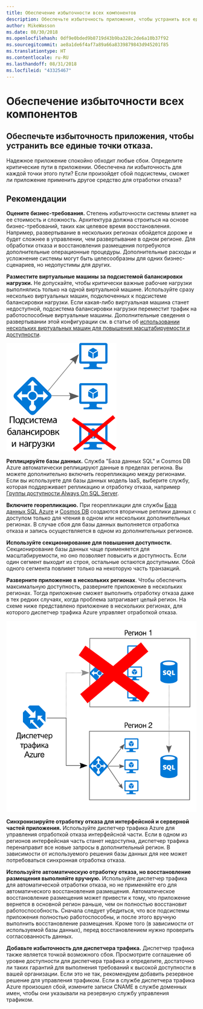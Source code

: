 ```yaml
---
title: Обеспечение избыточности всех компонентов
description: Обеспечьте избыточность приложения, чтобы устранить все единые точки отказа.
author: MikeWasson
ms.date: 08/30/2018
ms.openlocfilehash: 0df9e0bded9b8719d43b9ba328c2de6a10b37f92
ms.sourcegitcommit: ae8a1de6f4af7a89a66a8339879843d945201f85
ms.translationtype: HT
ms.contentlocale: ru-RU
ms.lasthandoff: 08/31/2018
ms.locfileid: "43325467"
---
```

# <a name="make-all-things-redundant"></a>Обеспечение избыточности всех компонентов

## <a name="build-redundancy-into-your-application-to-avoid-having-single-points-of-failure"></a>Обеспечьте избыточность приложения, чтобы устранить все единые точки отказа.

Надежное приложение спокойно обходит любые сбои. Определите критические пути в приложении. Обеспечена ли избыточность для каждой точки этого пути? Если произойдет сбой подсистемы, сможет ли приложение применить другое средство для отработки отказа?

## <a name="recommendations"></a>Рекомендации 

**Оцените бизнес-требования.** Степень избыточности системы влияет на ее стоимость и сложность. Архитектура должна строиться на основе бизнес-требований, таких как целевое время восстановления. Например, развертывание в нескольких регионах обойдется дороже и будет сложнее в управлении, чем развертывание в одном регионе. Для обработки отказа и восстановления размещения потребуются дополнительные операционные процедуры. Дополнительные расходы и усложнение системы могут быть целесообразны для одних бизнес-сценариев, но недопустимы для других.

**Разместите виртуальные машины за подсистемой балансировки нагрузки.** Не допускайте, чтобы критически важные рабочие нагрузки выполнялись только на одной виртуальной машине. Используйте сразу несколько виртуальных машин, подключенных к подсистеме балансировки нагрузки. Если какая-либо виртуальная машина станет недоступной, подсистема балансировки нагрузки переместит трафик на работоспособные виртуальные машины. Дополнительные сведения о развертывании этой конфигурации см. в статье об [использовании нескольких виртуальных машин для повышения масштабируемости и доступности][multi-vm-blueprint].

![](./images/load-balancing.svg)

**Реплицируйте базы данных.** Служба "База данных SQL" и Cosmos DB Azure автоматически реплицируют данные в пределах региона. Вы можете дополнительно включить георепликацию между регионами. Если вы используете для базы данных модель IaaS, выберите службу, которая поддерживает репликацию и отработку отказа, например [Группы доступности Always On SQL Server][sql-always-on]. 

**Включите георепликацию.** При георепликации для службы [База данных SQL Azure][sql-geo-replication] и [Cosmos DB][cosmosdb-geo-replication] создаются вторичные реплики данных с доступом только для чтения в одном или нескольких дополнительных регионах. В случае сбоя для базы данных выполняется отработка отказа и запись осуществляется в одном из дополнительных регионов.

**Используйте секционирование для повышения доступности.** Секционирование базы данных чаще применяется для масштабируемости, но оно позволяет повысить и доступность. Если один сегмент выходит из строя, остальные остаются доступными. Сбой одного сегмента повлияет только на некоторую часть транзакций. 

**Разверните приложение в нескольких регионах**. Чтобы обеспечить максимальную доступность, разверните приложение в нескольких регионах. Тогда приложение сможет выполнить отработку отказа даже в тех редких случаях, когда проблема затрагивает целый регион. На схеме ниже представлено приложение в нескольких регионах, для которого диспетчер трафика Azure управляет отработкой отказа.

![](images/failover.svg)

**Синхронизируйте отработку отказа для интерфейсной и серверной частей приложения.** Используйте диспетчер трафика Azure для управления отработкой отказа интерфейсной части. Если в одном из регионов интерфейсная часть станет недоступна, диспетчер трафика перенаправит все новые запросы в дополнительный регион. В зависимости от используемого решения базы данных для нее может потребоваться синхронная отработка отказа. 

**Используйте автоматическую отработку отказа, но восстановление размещения выполняйте вручную.** Используйте диспетчер трафика для автоматической отработки отказа, но не применяйте его для автоматического восстановления размещения. Автоматическое восстановление размещения может привести к тому, что приложение вернется в основной регион раньше, чем он полностью восстановит работоспособность. Сначала следует убедиться, что все подсистемы приложения полностью работоспособны, и после этого вручную выполнить восстановление размещения. Кроме того (в зависимости от используемой базы данных), перед восстановлением нужно проверить согласованность данных.

**Добавьте избыточность для диспетчера трафика.** Диспетчер трафика также является точкой возможного сбоя. Просмотрите соглашение об уровне доступности для диспетчера трафика и определите, достаточно ли таких гарантий для выполнения требований к высокой доступности в вашей организации. Если это не так, рекомендуем добавить резервное решение для управления трафиком. Если в службе диспетчера трафика Azure произошел сбой, измените записи CNAME в службе доменных имен, чтобы они указывали на резервную службу управления трафиком.



<!-- links -->

[multi-vm-blueprint]: ../../reference-architectures/virtual-machines-windows/multi-vm.md

[cassandra]: http://cassandra.apache.org/
[cosmosdb-geo-replication]: /azure/cosmos-db/distribute-data-globally
[sql-always-on]: https://msdn.microsoft.com/library/hh510230.aspx
[sql-geo-replication]: /azure/sql-database/sql-database-geo-replication-overview
